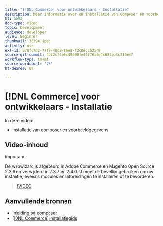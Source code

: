 ```yaml
---
title: "[!DNL Commerce] voor ontwikkelaars - Installatie"
description: Meer informatie over de installatie van Composer en voorbeeldgegevens.
kt: 5692
doc-type: video
topic: Development
audience: developer
level: Beginner
thumbnail: 36194.jpeg
activity: use
exl-id: 070fe7d2-77f9-40d9-86e8-f2c8dccb2548
source-git-commit: 4b72cf5e0c49690fe44776a6e4c682eb3c316e47
workflow-type: tm+mt
source-wordcount: '78'
ht-degree: 0%

---
```


# [!DNL Commerce] voor ontwikkelaars - Installatie

In deze video:

- Installatie van composer en voorbeeldgegevens

## Video-inhoud

>[!IMPORTANT]
>
>De webwizard is afgekeurd in Adobe Commerce en Magento Open Source 2.3.6 en verwijderd in 2.3.7 en 2.4.0. U moet de bevellijn gebruiken om uw instantie, evenals modules en uitbreidingen te installeren of te bevorderen.

>[!VIDEO](https://video.tv.adobe.com/v/36194?quality=12&learn=on)

## Aanvullende bronnen

- [Inleiding tot composer](https://devdocs.magento.com/guides/v2.4/extension-dev-guide/intro/intro-composer.html)
- [[!DNL Commerce] installatiegids](https://devdocs.magento.com/guides/v2.4/install-gde/install-flow-diagram.html)
